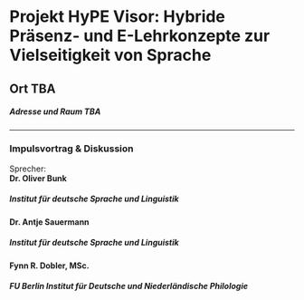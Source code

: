 # Projekt HyPE Visor: Hybride Präsenz- und E-Lehrkonzepte zur Vielseitigkeit von Sprache 
## Ort TBA
##### Adresse und Raum TBA
--- 
### Impulsvortrag & Diskussion 
Sprecher: \
**Dr. Oliver Bunk**  
##### Institut für deutsche Sprache und Linguistik 
**Dr. Antje Sauermann**  
##### Institut für deutsche Sprache und Linguistik 
**Fynn R. Dobler, MSc.**  
##### FU Berlin Institut für Deutsche und Niederländische Philologie